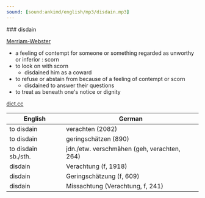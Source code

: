 ```yaml
---
sound: [sound:ankimd/english/mp3/disdain.mp3]
---
```


\### disdain

[Merriam-Webster](https://www.merriam-webster.com/dictionary/disdain)

- a feeling of contempt for someone or something regarded as unworthy or inferior : scorn
- to look on with scorn
    - disdained him as a coward
- to refuse or abstain from because of a feeling of contempt or scorn
    - disdained to answer their questions
- to treat as beneath one's notice or dignity

[dict.cc](https://www.dict.cc/disdain)

| English        | German       |
| -------------- | ------------ |
| to disdain | verachten (2082) |
| to disdain | geringschätzen (890) |
| to disdain sb./sth. | jdn./etw. verschmähen (geh, verachten, 264) |
| disdain | Verachtung (f, 1918) |
| disdain | Geringschätzung (f, 609) |
| disdain | Missachtung (Verachtung, f, 241) |
